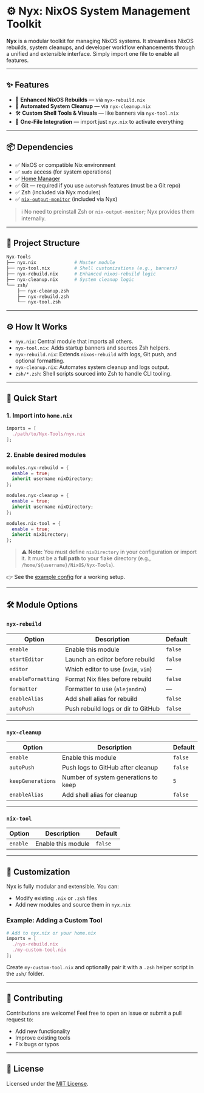 # ⚙️ Nyx: NixOS System Management Toolkit

**Nyx** is a modular toolkit for managing NixOS systems. It streamlines NixOS rebuilds, system cleanups, and developer workflow enhancements through a unified and extensible interface. Simply import one file to enable all features.

---

## ✨ Features

* 🔁 **Enhanced NixOS Rebuilds** — via `nyx-rebuild.nix`
* 🧹 **Automated System Cleanup** — via `nyx-cleanup.nix`
* 🛠️ **Custom Shell Tools & Visuals** — like banners via `nyx-tool.nix`
* 🧩 **One-File Integration** — import just `nyx.nix` to activate everything

---

## 📦 Dependencies

* ✅ NixOS or compatible Nix environment  
* ✅ `sudo` access (for system operations)  
* ✅ [Home Manager](https://github.com/nix-community/home-manager)  
* ✅ Git — required if you use `autoPush` features (must be a Git repo)  
* ✅ Zsh (included via Nyx modules)  
* ✅ [`nix-output-monitor`](https://github.com/maralorn/nix-output-monitor) (included via Nyx)

> ℹ️ No need to preinstall Zsh or `nix-output-monitor`; Nyx provides them internally.

---

## 📁 Project Structure

```bash
Nyx-Tools
├── nyx.nix              # Master module
├── nyx-tool.nix         # Shell customizations (e.g., banners)
├── nyx-rebuild.nix      # Enhanced nixos-rebuild logic
├── nyx-cleanup.nix      # System cleanup logic
└── zsh/
    ├── nyx-cleanup.zsh
    ├── nyx-rebuild.zsh
    └── nyx-tool.zsh
````

---

## ⚙️ How It Works

* `nyx.nix`: Central module that imports all others.
* `nyx-tool.nix`: Adds startup banners and sources Zsh helpers.
* `nyx-rebuild.nix`: Extends `nixos-rebuild` with logs, Git push, and optional formatting.
* `nyx-cleanup.nix`: Automates system cleanup and logs output.
* `zsh/*.zsh`: Shell scripts sourced into Zsh to handle CLI tooling.

---

## 🚀 Quick Start

### 1. Import into `home.nix`

```nix
imports = [
  ./path/to/Nyx-Tools/nyx.nix
];
```

### 2. Enable desired modules

```nix
modules.nyx-rebuild = {
  enable = true;
  inherit username nixDirectory;
};

modules.nyx-cleanup = {
  enable = true;
  inherit username nixDirectory;
};

modules.nix-tool = {
  enable = true;
  inherit nixDirectory;
};
```

> ⚠️ **Note:** You must define `nixDirectory` in your configuration or import it.
> It must be a **full path** to your flake directory (e.g., `/home/${username}/NixOS/Nyx-Tools`).

👉 See the [example config](./EXAMPLE_home.nix) for a working setup.

---

## 🛠️ Module Options

### `nyx-rebuild`

| Option             | Description                         | Default |
| ------------------ | ----------------------------------- | ------- |
| `enable`           | Enable this module                  | `false` |
| `startEditor`      | Launch an editor before rebuild     | `false` |
| `editor`           | Which editor to use (`nvim`, `vim`) | —       |
| `enableFormatting` | Format Nix files before rebuild     | `false` |
| `formatter`        | Formatter to use (`alejandra`)      | —       |
| `enableAlias`      | Add shell alias for rebuild         | `false` |
| `autoPush`         | Push rebuild logs or dir to GitHub  | `false` |

---

### `nyx-cleanup`

| Option            | Description                          | Default |
| ----------------- | ------------------------------------ | ------- |
| `enable`          | Enable this module                   | `false` |
| `autoPush`        | Push logs to GitHub after cleanup    | `false` |
| `keepGenerations` | Number of system generations to keep | `5`     |
| `enableAlias`     | Add shell alias for cleanup          | `false` |

---

### `nix-tool`

| Option   | Description        | Default |
| -------- | ------------------ | ------- |
| `enable` | Enable this module | `false` |

---

## 🎨 Customization

Nyx is fully modular and extensible. You can:

* Modify existing `.nix` or `.zsh` files
* Add new modules and source them in `nyx.nix`

### Example: Adding a Custom Tool

```nix
# Add to nyx.nix or your home.nix
imports = [
  ./nyx-rebuild.nix
  ./my-custom-tool.nix
];
```

Create `my-custom-tool.nix` and optionally pair it with a `.zsh` helper script in the `zsh/` folder.

---

## 🤝 Contributing

Contributions are welcome! Feel free to open an issue or submit a pull request to:

* Add new functionality
* Improve existing tools
* Fix bugs or typos

---

## 📄 License

Licensed under the [MIT License](./LICENSE).

